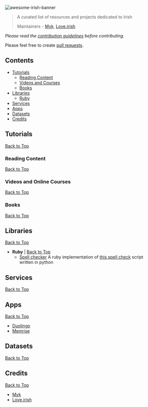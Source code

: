 ![awesome-irish-banner](https://user-images.githubusercontent.com/1305776/39796597-3e7f3d34-530c-11e8-9b52-b472034e5f4d.png)

> A curated list of resources and projects dedicated to Irish
>
> Maintainers - [Myk](https://github.com/mklemme), [Love.irish](https://github.com/love-irish)

*Please read the [contribution guidelines](contributing.md) before contributing.*

Please feel free to create [pull requests](https://github.com/mklemme/awesome-irish/pulls).

## Contents

 - [Tutorials](#tutorials)
   - [Reading Content](#reading-content)
   - [Videos and Courses](#videos-and-online-courses)
   - [Books](#books)
 - [Libraries](#libraries)
   - [Ruby](#ruby)
 - [Services](#services)
 - [Apps](#apps)
 - [Datasets](#datasets)
 - [Credits](#credits)
 
 ## Tutorials
[Back to Top](#contents)

### Reading Content
[Back to Top](#contents)

### Videos and Online Courses
[Back to Top](#contents)

### Books
[Back to Top](#contents)

## Libraries

[Back to Top](#contents)
 * <a id="ruby">**Ruby**</a> | [Back to Top](#contents)
   * [Spell checker](https://github.com/love-irish/spellchecker/) A ruby implementation of [this spell check](http://norvig.com/spell-correct.html) script written in python
   
## Services
[Back to Top](#contents)

## Apps

[Back to Top](#contents)

 * [Duolingo](https://duolingo.com/) 
 * [Memrise](https://memrise.com/) 
   
## Datasets
[Back to Top](#contents)

## Credits
[Back to Top](#contents)

* [Myk](https://github.com/mklemme) 
* [Love.irish](https://github.com/love-irish)

